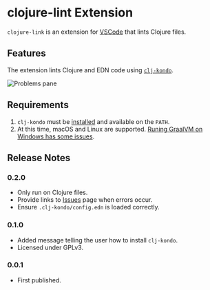 # clojure-lint Extension

`clojure-link` is an extension for [VSCode](https://code.visualstudio.com/) that lints Clojure files.

## Features

The extension lints Clojure and EDN code using [`clj-kondo`](https://github.com/borkdude/clj-kondo).

![Problems pane](https://user-images.githubusercontent.com/448001/59565149-79ad7780-9047-11e9-9dcf-d8776a2b0814.png)


## Requirements

1. `clj-kondo` must be [installed](https://github.com/borkdude/clj-kondo/blob/master/doc/install.md) and available on the `PATH`.
2. At this time, macOS and Linux are supported. [Runing GraalVM on Windows has some issues](https://github.com/borkdude/clj-kondo/issues/276).

## Release Notes

### 0.2.0
- Only run on Clojure files.
- Provide links to [Issues](https://github.com/marcomorain/clojure-lint/issues) page when errors occur.
- Ensure `.clj-kondo/config.edn` is loaded correctly.
### 0.1.0
- Added message telling the user how to install `clj-kondo`.
- Licensed under GPLv3.
### 0.0.1
- First published.
